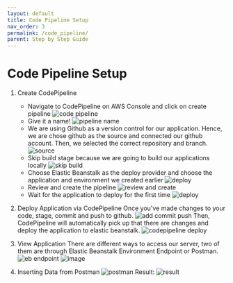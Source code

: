 ```yaml
---
layout: default
title: Code Pipeline Setup
nav_order: 3
permalink: /code_pipeline/
parent: Step by Step Guide
---
```


# Code Pipeline Setup

1. Create CodePipeline
   * Navigate to CodePipeline on AWS Console and click on create pipeline
   ![code pipeline](../../assets/cp/1.png)
   * Give it a name!
   ![pipeline name](../../assets/cp/2.png)
   * We are using Github as a version control for our application. Hence, we are chose github as the source and connected our github account. Then, we selected the correct repository and branch.
   ![source](../../assets/cp/3.png)
   * Skip build stage because we are going to build our applications locally
   ![skip build](../../assets/cp/4.png)
   * Choose Elastic Beanstalk as the deploy provider and choose the application and environment we created earlier
   ![deploy](../../assets/cp/5.png)
   * Review and create the pipeline
   ![review and create](../../assets/cp/6.png)
   * Wait for the application to deploy for the first time
   ![deploy](../../assets/cp/7.png)

2. Deploy Application via CodePipeline
   Once you've made changes to your code, stage, commit and push to github.
   ![add commit push](../../assets/cp/9.png)
   Then, CodePipeline will automatically pick up that there are changes and deploy the application to elastic beanstalk.
   ![codepipeline deploy](../../assets/cp/10.png)

3. View Application
   There are different ways to access our server, two of them are through Elastic Beanstalk Environment Endpoint or Postman.
   ![eb endpoint](../../assets/cp/12.png)
   ![image](../../assets/cp/11.png)
   
4. Inserting Data from Postman
   ![postman](../../assets/cp/13.png)
   Result:
   ![result](../../assets/cp/15.png)